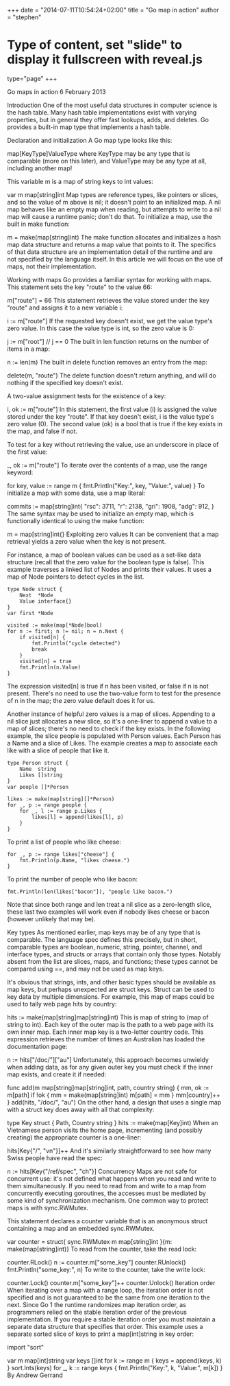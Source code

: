 +++
date = "2014-07-11T10:54:24+02:00"
title = "Go map in action"
author = "stephen"
# Type of content, set "slide" to display it fullscreen with reveal.js
type="page"
+++

Go maps in action
6 February 2013

Introduction
One of the most useful data structures in computer science is the hash table. Many hash table implementations exist with varying properties, but in general they offer fast lookups, adds, and deletes. Go provides a built-in map type that implements a hash table.

Declaration and initialization
A Go map type looks like this:

map[KeyType]ValueType
where KeyType may be any type that is comparable (more on this later), and ValueType may be any type at all, including another map!

This variable m is a map of string keys to int values:

var m map[string]int
Map types are reference types, like pointers or slices, and so the value of m above is nil; it doesn't point to an initialized map. A nil map behaves like an empty map when reading, but attempts to write to a nil map will cause a runtime panic; don't do that. To initialize a map, use the built in make function:

m = make(map[string]int)
The make function allocates and initializes a hash map data structure and returns a map value that points to it. The specifics of that data structure are an implementation detail of the runtime and are not specified by the language itself. In this article we will focus on the use of maps, not their implementation.

Working with maps
Go provides a familiar syntax for working with maps. This statement sets the key "route" to the value 66:

m["route"] = 66
This statement retrieves the value stored under the key "route" and assigns it to a new variable i:

i := m["route"]
If the requested key doesn't exist, we get the value type's zero value. In this case the value type is int, so the zero value is 0:

j := m["root"]
// j == 0
The built in len function returns on the number of items in a map:

n := len(m)
The built in delete function removes an entry from the map:

delete(m, "route")
The delete function doesn't return anything, and will do nothing if the specified key doesn't exist.

A two-value assignment tests for the existence of a key:

i, ok := m["route"]
In this statement, the first value (i) is assigned the value stored under the key "route". If that key doesn't exist, i is the value type's zero value (0). The second value (ok) is a bool that is true if the key exists in the map, and false if not.

To test for a key without retrieving the value, use an underscore in place of the first value:

_, ok := m["route"]
To iterate over the contents of a map, use the range keyword:

for key, value := range m {
    fmt.Println("Key:", key, "Value:", value)
}
To initialize a map with some data, use a map literal:

commits := map[string]int{
    "rsc": 3711,
    "r":   2138,
    "gri": 1908,
    "adg": 912,
}
The same syntax may be used to initialize an empty map, which is functionally identical to using the make function:

m = map[string]int{}
Exploiting zero values
It can be convenient that a map retrieval yields a zero value when the key is not present.

For instance, a map of boolean values can be used as a set-like data structure (recall that the zero value for the boolean type is false). This example traverses a linked list of Nodes and prints their values. It uses a map of Node pointers to detect cycles in the list.

    type Node struct {
        Next  *Node
        Value interface{}
    }
    var first *Node

    visited := make(map[*Node]bool)
    for n := first; n != nil; n = n.Next {
        if visited[n] {
            fmt.Println("cycle detected")
            break
        }
        visited[n] = true
        fmt.Println(n.Value)
    }
The expression visited[n] is true if n has been visited, or false if n is not present. There's no need to use the two-value form to test for the presence of n in the map; the zero value default does it for us.

Another instance of helpful zero values is a map of slices. Appending to a nil slice just allocates a new slice, so it's a one-liner to append a value to a map of slices; there's no need to check if the key exists. In the following example, the slice people is populated with Person values. Each Person has a Name and a slice of Likes. The example creates a map to associate each like with a slice of people that like it.

    type Person struct {
        Name  string
        Likes []string
    }
    var people []*Person

    likes := make(map[string][]*Person)
    for _, p := range people {
        for _, l := range p.Likes {
            likes[l] = append(likes[l], p)
        }
    }
To print a list of people who like cheese:

    for _, p := range likes["cheese"] {
        fmt.Println(p.Name, "likes cheese.")
    }
To print the number of people who like bacon:

    fmt.Println(len(likes["bacon"]), "people like bacon.")
Note that since both range and len treat a nil slice as a zero-length slice, these last two examples will work even if nobody likes cheese or bacon (however unlikely that may be).

Key types
As mentioned earlier, map keys may be of any type that is comparable. The language spec defines this precisely, but in short, comparable types are boolean, numeric, string, pointer, channel, and interface types, and structs or arrays that contain only those types. Notably absent from the list are slices, maps, and functions; these types cannot be compared using ==, and may not be used as map keys.

It's obvious that strings, ints, and other basic types should be available as map keys, but perhaps unexpected are struct keys. Struct can be used to key data by multiple dimensions. For example, this map of maps could be used to tally web page hits by country:

hits := make(map[string]map[string]int)
This is map of string to (map of string to int). Each key of the outer map is the path to a web page with its own inner map. Each inner map key is a two-letter country code. This expression retrieves the number of times an Australian has loaded the documentation page:

n := hits["/doc/"]["au"]
Unfortunately, this approach becomes unwieldy when adding data, as for any given outer key you must check if the inner map exists, and create it if needed:

func add(m map[string]map[string]int, path, country string) {
    mm, ok := m[path]
    if !ok {
        mm = make(map[string]int)
        m[path] = mm
    }
    mm[country]++
}
add(hits, "/doc/", "au")
On the other hand, a design that uses a single map with a struct key does away with all that complexity:

type Key struct {
    Path, Country string
}
hits := make(map[Key]int)
When an Vietnamese person visits the home page, incrementing (and possibly creating) the appropriate counter is a one-liner:

hits[Key{"/", "vn"}]++
And it's similarly straightforward to see how many Swiss people have read the spec:

n := hits[Key{"/ref/spec", "ch"}]
Concurrency
Maps are not safe for concurrent use: it's not defined what happens when you read and write to them simultaneously. If you need to read from and write to a map from concurrently executing goroutines, the accesses must be mediated by some kind of synchronization mechanism. One common way to protect maps is with sync.RWMutex.

This statement declares a counter variable that is an anonymous struct containing a map and an embedded sync.RWMutex.

var counter = struct{
    sync.RWMutex
    m map[string]int
}{m: make(map[string]int)}
To read from the counter, take the read lock:

counter.RLock()
n := counter.m["some_key"]
counter.RUnlock()
fmt.Println("some_key:", n)
To write to the counter, take the write lock:

counter.Lock()
counter.m["some_key"]++
counter.Unlock()
Iteration order
When iterating over a map with a range loop, the iteration order is not specified and is not guaranteed to be the same from one iteration to the next. Since Go 1 the runtime randomizes map iteration order, as programmers relied on the stable iteration order of the previous implementation. If you require a stable iteration order you must maintain a separate data structure that specifies that order. This example uses a separate sorted slice of keys to print a map[int]string in key order:

import "sort"

var m map[int]string
var keys []int
for k := range m {
    keys = append(keys, k)
}
sort.Ints(keys)
for _, k := range keys {
    fmt.Println("Key:", k, "Value:", m[k])
}
By Andrew Gerrand
